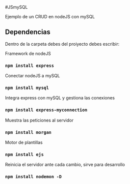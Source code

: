 #JSmySQL

Ejemplo de un CRUD en nodeJS con mySQL

## Dependencias

Dentro de la carpeta debes del proiyecto debes escribir:

Framework de nodeJS
### `npm install express`

Conectar nodeJS a mySQL
### `npm install mysql`

Integra express con mySQL y gestiona las conexiones
### `npm install express-myconnection`

Muestra las peticiones al servidor
### `npm install morgan`

Motor de plantillas
### `npm install ejs`

Reinicia el servidor ante cada cambio, sirve para desarrollo
### `npm install nodemon -D`
